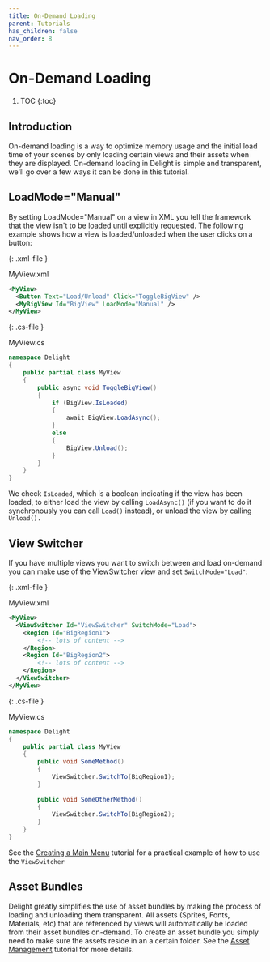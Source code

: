 ```yaml
---
title: On-Demand Loading
parent: Tutorials
has_children: false
nav_order: 8
---
```

# On-Demand Loading

1. TOC
{:toc}

## Introduction

On-demand loading is a way to optimize memory usage and the initial load time of your scenes by only loading certain views and their assets when they are displayed. On-demand loading in Delight is simple and transparent, we'll go over a few ways it can be done in this tutorial. 



## LoadMode="Manual"

By setting LoadMode="Manual" on a view in XML you tell the framework that the view isn't to be loaded until explicitly requested. The following example shows how a view is loaded/unloaded when the user clicks on a button:

{: .xml-file }

MyView.xml

```xml
<MyView>
  <Button Text="Load/Unload" Click="ToggleBigView" />
  <MyBigView Id="BigView" LoadMode="Manual" />
</MyView>
```

{: .cs-file }

MyView.cs

```cs
namespace Delight
{
    public partial class MyView
    {
        public async void ToggleBigView()
        {
            if (BigView.IsLoaded)
            {
                await BigView.LoadAsync();
            }
            else
            {
                BigView.Unload();
            }
        }
    }
}
```

We check `IsLoaded`, which is a boolean indicating if the view has been loaded, to either load the view by calling `LoadAsync()` (if you want to do it synchronously you can call  `Load()` instead), or unload the view by calling `Unload().`



## View Switcher

If you have multiple views you want to switch between and load on-demand you can make use of the [ViewSwitcher](../Api/Views/ViewSwitcher) view and set  `SwitchMode="Load"`: 

{: .xml-file }

MyView.xml

```xml
<MyView>
  <ViewSwitcher Id="ViewSwitcher" SwitchMode="Load">
    <Region Id="BigRegion1">
        <!-- lots of content -->
    </Region>
    <Region Id="BigRegion2">
        <!-- lots of content -->
    </Region>
  </ViewSwitcher>
</MyView>
```

{: .cs-file }

MyView.cs

```cs
namespace Delight
{
    public partial class MyView
    {
        public void SomeMethod()
        {            
            ViewSwitcher.SwitchTo(BigRegion1);
        }
        
        public void SomeOtherMethod()
        {
            ViewSwitcher.SwitchTo(BigRegion2);
        }
    }
}
```

See the [Creating a Main Menu](MainMenu) tutorial for a practical example of how to use the `ViewSwitcher`



## Asset Bundles

Delight greatly simplifies the use of asset bundles by making the process of loading and unloading them transparent. All assets (Sprites, Fonts, Materials, etc) that are referenced by views will automatically be loaded from their asset bundles on-demand. To create an asset bundle you simply need to make sure the assets reside in an a certain folder. See the [Asset Management](AssetManagement#asset-bundles) tutorial for more details.

